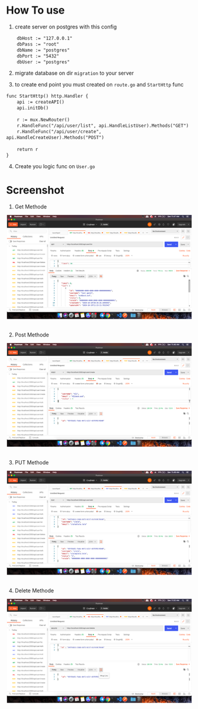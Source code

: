 # How To use

1. create server on postgres with this config 

```
	dbHost := "127.0.0.1"
	dbPass := "root"
	dbName := "postgres"
	dbPort := "5432"
	dbUser := "postgres"
```
2. migrate database on dir `migration` to your server

3. to create end point you must created on `route.go` and `StartHttp` func 

```
func StartHttp() http.Handler {
	api := createAPI()
	api.initDb()

	r := mux.NewRouter()
	r.HandleFunc("/api/user/list", api.HandleListUser).Methods("GET")
	r.HandleFunc("/api/user/create", api.HandleCreateUser).Methods("POST")

	return r
}
```

4. Create you logic func on `User.go` 

# Screenshot

1. Get Methode 

<p align="center">
    <span>
      <img src="https://raw.githubusercontent.com/Oreki13/api_golang_mux/master/ss/get.png" width="500px" />
      &nbsp;&nbsp;
    </span>
  </p>

2. Post Methode

<p align="center">
    <span>
      <img src="https://raw.githubusercontent.com/Oreki13/api_golang_mux/master/ss/post.png" width="500px" />
      &nbsp;&nbsp;
    </span>
  </p>

3. PUT Methode

<p align="center">
    <span>
      <img src="https://raw.githubusercontent.com/Oreki13/api_golang_mux/master/ss/edit.png" width="500px" />
      &nbsp;&nbsp;
    </span>
  </p>

4. Delete Methode

<p align="center">
    <span>
      <img src="https://raw.githubusercontent.com/Oreki13/api_golang_mux/master/ss/delete.png" width="500px" />
      &nbsp;&nbsp;
    </span>
  </p>

